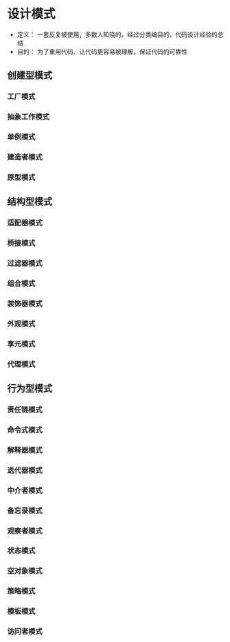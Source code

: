 # 设计模式
* 定义： 一套反复被使用，多数人知晓的，经过分类编目的，代码设计经验的总结
* 目的： 为了重用代码、让代码更容易被理解，保证代码的可靠性
## 创建型模式
### 工厂模式
### 抽象工作模式
### 单例模式
### 建造者模式
### 原型模式
## 结构型模式
### 适配器模式
### 桥接模式
### 过滤器模式
### 组合模式
### 装饰器模式
### 外观模式
### 享元模式
### 代理模式
## 行为型模式
### 责任链模式
### 命令式模式
### 解释器模式
### 迭代器模式
### 中介者模式
### 备忘录模式
### 观察者模式
### 状态模式
### 空对象模式
### 策略模式
### 模板模式
### 访问者模式